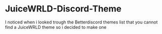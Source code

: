 # JuiceWRLD-Discord-Theme
I noticed when i looked trough the Betterdiscord themes list that you cannot find a JuiceWRLD theme so i decided to make one

